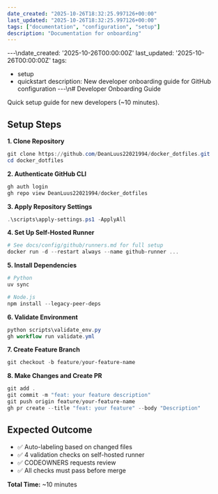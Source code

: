 ```yaml
---
date_created: "2025-10-26T18:32:25.997126+00:00"
last_updated: "2025-10-26T18:32:25.997126+00:00"
tags: ["documentation", "configuration", "setup"]
description: "Documentation for onboarding"
---
```


---\ndate_created: '2025-10-26T00:00:00Z'
last_updated: '2025-10-26T00:00:00Z'
tags:

- setup
- quickstart
  description: New developer onboarding guide for GitHub configuration
  ---\n# Developer Onboarding Guide

Quick setup guide for new developers (~10 minutes).

## Setup Steps

**1. Clone Repository**

```powershell
git clone https://github.com/DeanLuus22021994/docker_dotfiles.git
cd docker_dotfiles
```

**2. Authenticate GitHub CLI**

```powershell
gh auth login
gh repo view DeanLuus22021994/docker_dotfiles
```

**3. Apply Repository Settings**

```powershell
.\scripts\apply-settings.ps1 -ApplyAll
```

**4. Set Up Self-Hosted Runner**

```powershell
# See docs/config/github/runners.md for full setup
docker run -d --restart always --name github-runner ...
```

**5. Install Dependencies**

```powershell
# Python
uv sync

# Node.js
npm install --legacy-peer-deps
```

**6. Validate Environment**

```powershell
python scripts\validate_env.py
gh workflow run validate.yml
```

**7. Create Feature Branch**

```powershell
git checkout -b feature/your-feature-name
```

**8. Make Changes and Create PR**

```powershell
git add .
git commit -m "feat: your feature description"
git push origin feature/your-feature-name
gh pr create --title "feat: your feature" --body "Description"
```

## Expected Outcome

- ✅ Auto-labeling based on changed files
- ✅ 4 validation checks on self-hosted runner
- ✅ CODEOWNERS requests review
- ✅ All checks must pass before merge

**Total Time:** ~10 minutes
